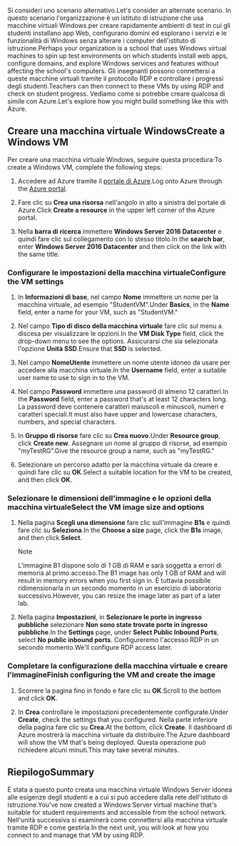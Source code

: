<span data-ttu-id="b6517-101">Si consideri uno scenario alternativo.</span><span class="sxs-lookup"><span data-stu-id="b6517-101">Let's consider an alternate scenario.</span></span> <span data-ttu-id="b6517-102">In questo scenario l'organizzazione è un istituto di istruzione che usa macchine virtuali Windows per creare rapidamente ambienti di test in cui gli studenti installano app Web, configurano domini ed esplorano i servizi e le funzionalità di Windows senza alterare i computer dell'istituto di istruzione.</span><span class="sxs-lookup"><span data-stu-id="b6517-102">Perhaps your organization is a school that uses Windows virtual machines to spin up test environments on which students install web apps, configure domains, and explore Windows services and features without affecting the school's computers.</span></span> <span data-ttu-id="b6517-103">Gli insegnanti possono connettersi a queste macchine virtuali tramite il protocollo RDP e controllare i progressi degli studenti.</span><span class="sxs-lookup"><span data-stu-id="b6517-103">Teachers can then connect to these VMs by using RDP and check on student progress.</span></span> <span data-ttu-id="b6517-104">Vediamo come si potrebbe creare qualcosa di simile con Azure.</span><span class="sxs-lookup"><span data-stu-id="b6517-104">Let's explore how you might build something like this with Azure.</span></span>

## <a name="create-a-windows-vm"></a><span data-ttu-id="b6517-105">Creare una macchina virtuale Windows</span><span class="sxs-lookup"><span data-stu-id="b6517-105">Create a Windows VM</span></span>

<span data-ttu-id="b6517-106">Per creare una macchina virtuale Windows, seguire questa procedura:</span><span class="sxs-lookup"><span data-stu-id="b6517-106">To create a Windows VM, complete the following steps:</span></span>

1. <span data-ttu-id="b6517-107">Accedere ad Azure tramite il [portale di Azure](https://portal.azure.com?azure-portal=true).</span><span class="sxs-lookup"><span data-stu-id="b6517-107">Log onto Azure through the [Azure portal](https://portal.azure.com?azure-portal=true).</span></span>

1. <span data-ttu-id="b6517-108">Fare clic su **Crea una risorsa** nell'angolo in alto a sinistra del portale di Azure.</span><span class="sxs-lookup"><span data-stu-id="b6517-108">Click **Create a resource** in the upper left corner of the Azure portal.</span></span>

1. <span data-ttu-id="b6517-109">Nella **barra di ricerca** immettere **Windows Server 2016 Datacenter** e quindi fare clic sul collegamento con lo stesso titolo.</span><span class="sxs-lookup"><span data-stu-id="b6517-109">In the **search bar**, enter  **Windows Server 2016 Datacenter**  and then click on the link with the same title.</span></span>

### <a name="configure-the-vm-settings"></a><span data-ttu-id="b6517-110">Configurare le impostazioni della macchina virtuale</span><span class="sxs-lookup"><span data-stu-id="b6517-110">Configure the VM settings</span></span>

1. <span data-ttu-id="b6517-111">In **Informazioni di base**, nel campo **Nome** immettere un nome per la macchina virtuale, ad esempio "StudentVM".</span><span class="sxs-lookup"><span data-stu-id="b6517-111">Under **Basics**, in the **Name** field, enter a name for your VM, such as "StudentVM."</span></span>

1. <span data-ttu-id="b6517-112">Nel campo **Tipo di disco della macchina virtuale** fare clic sul menu a discesa per visualizzare le opzioni.</span><span class="sxs-lookup"><span data-stu-id="b6517-112">In the **VM Disk Type** field, click the drop-down menu to see the options.</span></span> <span data-ttu-id="b6517-113">Assicurarsi che sia selezionata l'opzione **Unità SSD**.</span><span class="sxs-lookup"><span data-stu-id="b6517-113">Ensure that **SSD** is selected.</span></span>

1. <span data-ttu-id="b6517-114">Nel campo **NomeUtente** immettere un nome utente idoneo da usare per accedere alla macchina virtuale.</span><span class="sxs-lookup"><span data-stu-id="b6517-114">In the **Username** field, enter a suitable user name to use to sign in to the VM.</span></span>

1. <span data-ttu-id="b6517-115">Nel campo **Password** immettere una password di almeno 12 caratteri.</span><span class="sxs-lookup"><span data-stu-id="b6517-115">In the **Password** field, enter a password that's at least 12 characters long.</span></span> <span data-ttu-id="b6517-116">La password deve contenere caratteri maiuscoli e minuscoli, numeri e caratteri speciali.</span><span class="sxs-lookup"><span data-stu-id="b6517-116">It must also have upper and lowercase characters, numbers, and special characters.</span></span>

1. <span data-ttu-id="b6517-117">In **Gruppo di risorse** fare clic su **Crea nuovo**.</span><span class="sxs-lookup"><span data-stu-id="b6517-117">Under **Resource group**, click **Create new**.</span></span> <span data-ttu-id="b6517-118">Assegnare un nome al gruppo di risorse, ad esempio "myTestRG".</span><span class="sxs-lookup"><span data-stu-id="b6517-118">Give the resource group a name, such as "myTestRG."</span></span>

1. <span data-ttu-id="b6517-119">Selezionare un percorso adatto per la macchina virtuale da creare e quindi fare clic su **OK**.</span><span class="sxs-lookup"><span data-stu-id="b6517-119">Select a suitable location for the VM to be created, and then click **OK**.</span></span>

### <a name="select-the-vm-image-size-and-options"></a><span data-ttu-id="b6517-120">Selezionare le dimensioni dell'immagine e le opzioni della macchina virtuale</span><span class="sxs-lookup"><span data-stu-id="b6517-120">Select the VM image size and options</span></span>

1. <span data-ttu-id="b6517-121">Nella pagina **Scegli una dimensione** fare clic sull'immagine **B1s** e quindi fare clic su **Seleziona**.</span><span class="sxs-lookup"><span data-stu-id="b6517-121">In the **Choose a size** page, click the **B1s** image, and then click **Select**.</span></span>

   > [!Note] 
   > <span data-ttu-id="b6517-122">L'immagine B1 dispone solo di 1 GB di RAM e sarà soggetta a errori di memoria al primo accesso.</span><span class="sxs-lookup"><span data-stu-id="b6517-122">The B1 image has only 1 GB of RAM and will result in memory errors when you first sign in.</span></span> <span data-ttu-id="b6517-123">È tuttavia possibile ridimensionarla in un secondo momento in un esercizio di laboratorio successivo.</span><span class="sxs-lookup"><span data-stu-id="b6517-123">However, you can resize the image later as part of a later lab.</span></span>

1. <span data-ttu-id="b6517-124">Nella pagina **Impostazioni**, in **Selezionare le porte in ingresso pubbliche** selezionare **Non sono state trovate porte in ingresso pubbliche**.</span><span class="sxs-lookup"><span data-stu-id="b6517-124">In the **Settings** page, under **Select Public Inbound Ports**, select **No public inbound ports**.</span></span> <span data-ttu-id="b6517-125">Configureremo l'accesso RDP in un secondo momento.</span><span class="sxs-lookup"><span data-stu-id="b6517-125">We'll configure RDP access later.</span></span>

### <a name="finish-configuring-the-vm-and-create-the-image"></a><span data-ttu-id="b6517-126">Completare la configurazione della macchina virtuale e creare l'immagine</span><span class="sxs-lookup"><span data-stu-id="b6517-126">Finish configuring the VM and create the image</span></span>

1. <span data-ttu-id="b6517-127">Scorrere la pagina fino in fondo e fare clic su **OK**.</span><span class="sxs-lookup"><span data-stu-id="b6517-127">Scroll to the bottom and click **OK**.</span></span>

1. <span data-ttu-id="b6517-128">In **Crea** controllare le impostazioni precedentemente configurate.</span><span class="sxs-lookup"><span data-stu-id="b6517-128">Under **Create**, check the settings that you configured.</span></span> <span data-ttu-id="b6517-129">Nella parte inferiore della pagina fare clic su **Crea**.</span><span class="sxs-lookup"><span data-stu-id="b6517-129">At the bottom, click **Create**.</span></span> <span data-ttu-id="b6517-130">Il dashboard di Azure mostrerà la macchina virtuale da distribuire.</span><span class="sxs-lookup"><span data-stu-id="b6517-130">The Azure dashboard will show the VM that's being deployed.</span></span> <span data-ttu-id="b6517-131">Questa operazione può richiedere alcuni minuti.</span><span class="sxs-lookup"><span data-stu-id="b6517-131">This may take several minutes.</span></span>

## <a name="summary"></a><span data-ttu-id="b6517-132">Riepilogo</span><span class="sxs-lookup"><span data-stu-id="b6517-132">Summary</span></span>

<span data-ttu-id="b6517-133">È stata a questo punto creata una macchina virtuale Windows Server idonea alle esigenze degli studenti e a cui si può accedere dalla rete dell'istituto di istruzione.</span><span class="sxs-lookup"><span data-stu-id="b6517-133">You've now created a Windows Server virtual machine that's suitable for student requirements and accessible from the school network.</span></span> <span data-ttu-id="b6517-134">Nell'unità successiva si esaminerà come connettersi alla macchina virtuale tramite RDP e come gestirla.</span><span class="sxs-lookup"><span data-stu-id="b6517-134">In the next unit, you will look at how you connect to and manage that VM by using RDP.</span></span>

